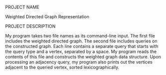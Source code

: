 PROJECT NAME 

  Weighted Directed Graph Representation

PROJECT DESCRIPTION

  My program takes two file names as its command-line input. The first file includes the weighted directed graph. The second file includes queries on the constructed graph. Each line contains a separate query that
  starts with the query type and a vertex, separated by a space. My program reads the contents of this file and constructs the weighted graph data structure. Upon processing an adjacency query, my program also prints
  out the vertices adjacent to the queried vertex, sorted lexicographically.
